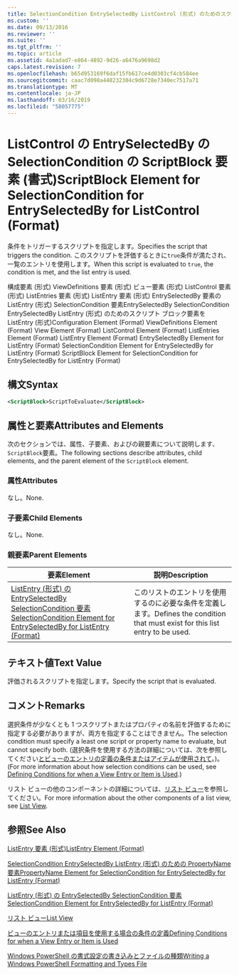 ```yaml
---
title: SelectionCondition EntrySelectedBy ListControl (形式) のためのスクリプト ブロックの要素 |Microsoft Docs
ms.custom: ''
ms.date: 09/13/2016
ms.reviewer: ''
ms.suite: ''
ms.tgt_pltfrm: ''
ms.topic: article
ms.assetid: 4a1adad7-e864-4892-9d26-a6476a9698d2
caps.latest.revision: 7
ms.openlocfilehash: b65d953169f6daf15fb617ce4d0303cf4cb584ee
ms.sourcegitcommit: caac7d098a448232304c9d6728e7340ec7517a71
ms.translationtype: MT
ms.contentlocale: ja-JP
ms.lasthandoff: 03/16/2019
ms.locfileid: "58057775"
---
```

# <a name="scriptblock-element-for-selectioncondition-for-entryselectedby-for-listcontrol-format"></a><span data-ttu-id="c0d47-102">ListControl の EntrySelectedBy の SelectionCondition の ScriptBlock 要素 (書式)</span><span class="sxs-lookup"><span data-stu-id="c0d47-102">ScriptBlock Element for SelectionCondition for EntrySelectedBy for ListControl (Format)</span></span>

<span data-ttu-id="c0d47-103">条件をトリガーするスクリプトを指定します。</span><span class="sxs-lookup"><span data-stu-id="c0d47-103">Specifies the script that triggers the condition.</span></span> <span data-ttu-id="c0d47-104">このスクリプトを評価するときに`true`条件が満たされ、一覧のエントリを使用します。</span><span class="sxs-lookup"><span data-stu-id="c0d47-104">When this script is evaluated to `true`, the condition is met, and the list entry is used.</span></span>

<span data-ttu-id="c0d47-105">構成要素 (形式) ViewDefinitions 要素 (形式) ビュー要素 (形式) ListControl 要素 (形式) ListEntries 要素 (形式) ListEntry 要素 (形式) EntrySelectedBy 要素の ListEntry (形式) SelectionCondition 要素EntrySelectedBy SelectionCondition EntrySelectedBy ListEntry (形式) のためのスクリプト ブロック要素を ListEntry (形式)</span><span class="sxs-lookup"><span data-stu-id="c0d47-105">Configuration Element (Format) ViewDefinitions Element (Format) View Element (Format) ListControl Element (Format) ListEntries Element (Format) ListEntry Element (Format) EntrySelectedBy Element for ListEntry (Format) SelectionCondition Element for EntrySelectedBy for ListEntry (Format) ScriptBlock Element for SelectionCondition for EntrySelectedBy for ListEntry (Format)</span></span>

## <a name="syntax"></a><span data-ttu-id="c0d47-106">構文</span><span class="sxs-lookup"><span data-stu-id="c0d47-106">Syntax</span></span>

```xml
<ScriptBlock>ScriptToEvaluate</ScriptBlock>
```

## <a name="attributes-and-elements"></a><span data-ttu-id="c0d47-107">属性と要素</span><span class="sxs-lookup"><span data-stu-id="c0d47-107">Attributes and Elements</span></span>

<span data-ttu-id="c0d47-108">次のセクションでは、属性、子要素、およびの親要素について説明します、`ScriptBlock`要素。</span><span class="sxs-lookup"><span data-stu-id="c0d47-108">The following sections describe attributes, child elements, and the parent element of the `ScriptBlock` element.</span></span>

### <a name="attributes"></a><span data-ttu-id="c0d47-109">属性</span><span class="sxs-lookup"><span data-stu-id="c0d47-109">Attributes</span></span>

<span data-ttu-id="c0d47-110">なし。</span><span class="sxs-lookup"><span data-stu-id="c0d47-110">None.</span></span>

### <a name="child-elements"></a><span data-ttu-id="c0d47-111">子要素</span><span class="sxs-lookup"><span data-stu-id="c0d47-111">Child Elements</span></span>

<span data-ttu-id="c0d47-112">なし。</span><span class="sxs-lookup"><span data-stu-id="c0d47-112">None.</span></span>

### <a name="parent-elements"></a><span data-ttu-id="c0d47-113">親要素</span><span class="sxs-lookup"><span data-stu-id="c0d47-113">Parent Elements</span></span>

|<span data-ttu-id="c0d47-114">要素</span><span class="sxs-lookup"><span data-stu-id="c0d47-114">Element</span></span>|<span data-ttu-id="c0d47-115">説明</span><span class="sxs-lookup"><span data-stu-id="c0d47-115">Description</span></span>|
|-------------|-----------------|
|[<span data-ttu-id="c0d47-116">ListEntry (形式) の EntrySelectedBy SelectionCondition 要素</span><span class="sxs-lookup"><span data-stu-id="c0d47-116">SelectionCondition Element for EntrySelectedBy for ListEntry (Format)</span></span>](./selectioncondition-element-for-entryselectedby-for-listcontrol-format.md)|<span data-ttu-id="c0d47-117">このリストのエントリを使用するのに必要な条件を定義します。</span><span class="sxs-lookup"><span data-stu-id="c0d47-117">Defines the condition that must exist for this list entry to be used.</span></span>|

## <a name="text-value"></a><span data-ttu-id="c0d47-118">テキスト値</span><span class="sxs-lookup"><span data-stu-id="c0d47-118">Text Value</span></span>

<span data-ttu-id="c0d47-119">評価されるスクリプトを指定します。</span><span class="sxs-lookup"><span data-stu-id="c0d47-119">Specify the script that is evaluated.</span></span>

## <a name="remarks"></a><span data-ttu-id="c0d47-120">コメント</span><span class="sxs-lookup"><span data-stu-id="c0d47-120">Remarks</span></span>

<span data-ttu-id="c0d47-121">選択条件が少なくとも 1 つスクリプトまたはプロパティの名前を評価するために指定する必要がありますが、両方を指定することはできません。</span><span class="sxs-lookup"><span data-stu-id="c0d47-121">The selection condition must specify a least one script or property name to evaluate, but cannot specify both.</span></span> <span data-ttu-id="c0d47-122">(選択条件を使用する方法の詳細については、次を参照してください[とビューのエントリの定義の条件またはアイテムが使用されて](./defining-conditions-for-displaying-data.md)。)。</span><span class="sxs-lookup"><span data-stu-id="c0d47-122">(For more information about how selection conditions can be used, see [Defining Conditions for when a View Entry or Item is Used](./defining-conditions-for-displaying-data.md).)</span></span>

<span data-ttu-id="c0d47-123">リスト ビューの他のコンポーネントの詳細については、[リスト ビュー](./creating-a-list-view.md)を参照してください。</span><span class="sxs-lookup"><span data-stu-id="c0d47-123">For more information about the other components of a list view, see [List View](./creating-a-list-view.md).</span></span>

## <a name="see-also"></a><span data-ttu-id="c0d47-124">参照</span><span class="sxs-lookup"><span data-stu-id="c0d47-124">See Also</span></span>

[<span data-ttu-id="c0d47-125">ListEntry 要素 (形式)</span><span class="sxs-lookup"><span data-stu-id="c0d47-125">ListEntry Element (Format)</span></span>](./listentry-element-for-listcontrol-format.md)

[<span data-ttu-id="c0d47-126">SelectionCondition EntrySelectedBy ListEntry (形式) のための PropertyName 要素</span><span class="sxs-lookup"><span data-stu-id="c0d47-126">PropertyName Element for SelectionCondition for EntrySelectedBy for ListEntry (Format)</span></span>](./propertyname-element-for-selectioncondition-for-entryselectedby-for-listcontrol-format.md)

[<span data-ttu-id="c0d47-127">ListEntry (形式) の EntrySelectedBy SelectionCondition 要素</span><span class="sxs-lookup"><span data-stu-id="c0d47-127">SelectionCondition Element for EntrySelectedBy for ListEntry (Format)</span></span>](./selectioncondition-element-for-entryselectedby-for-listcontrol-format.md)

[<span data-ttu-id="c0d47-128">リスト ビュー</span><span class="sxs-lookup"><span data-stu-id="c0d47-128">List View</span></span>](./creating-a-list-view.md)

[<span data-ttu-id="c0d47-129">ビューのエントリまたは項目を使用する場合の条件の定義</span><span class="sxs-lookup"><span data-stu-id="c0d47-129">Defining Conditions for when a View Entry or Item is Used</span></span>](./defining-conditions-for-displaying-data.md)

[<span data-ttu-id="c0d47-130">Windows PowerShell の書式設定の書き込みとファイルの種類</span><span class="sxs-lookup"><span data-stu-id="c0d47-130">Writing a Windows PowerShell Formatting and Types File</span></span>](./writing-a-powershell-formatting-file.md)
